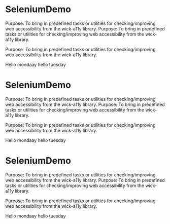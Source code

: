 # SeleniumDemo
Purpose: To bring in predefined tasks or utilities for checking/improving web accessibility from the wick-a11y library.
Purpose: To bring in predefined tasks or utilities for checking/improving web accessibility from the wick-a11y library.

Purpose: To bring in predefined tasks or utilities for checking/improving web accessibility from the wick-a11y library.



Hello mondaay
hello tuesday

# SeleniumDemo
Purpose: To bring in predefined tasks or utilities for checking/improving web accessibility from the wick-a11y library.
Purpose: To bring in predefined tasks or utilities for checking/improving web accessibility from the wick-a11y library.

Purpose: To bring in predefined tasks or utilities for checking/improving web accessibility from the wick-a11y library.



Hello mondaay
hello tuesday

# SeleniumDemo
Purpose: To bring in predefined tasks or utilities for checking/improving web accessibility from the wick-a11y library.
Purpose: To bring in predefined tasks or utilities for checking/improving web accessibility from the wick-a11y library.

Purpose: To bring in predefined tasks or utilities for checking/improving web accessibility from the wick-a11y library.



Hello mondaay
hello tuesday


